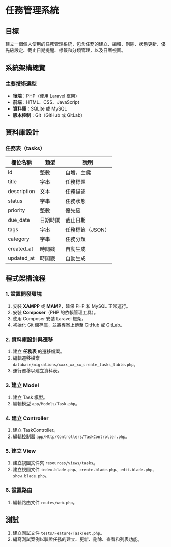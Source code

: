 # 任務管理系統

## 目標

建立一個個人使用的任務管理系統，包含任務的建立、編輯、刪除、狀態更新、優先級設定、截止日期提醒、標籤和分類管理，以及日曆視圖。

## 系統架構總覽

### 主要技術選型

- **後端**：PHP（使用 Laravel 框架）
- **前端**：HTML、CSS、JavaScript
- **資料庫**：SQLite 或 MySQL
- **版本控制**：Git（GitHub 或 GitLab）

## 資料庫設計

### 任務表（tasks）

| 欄位名稱     | 類型       | 說明              |
| ------------ | ---------- | ----------------- |
| id           | 整數       | 自增，主鍵        |
| title        | 字串       | 任務標題          |
| description  | 文本       | 任務描述          |
| status       | 字串       | 任務狀態          |
| priority     | 整數       | 優先級            |
| due_date     | 日期時間   | 截止日期          |
| tags         | 字串       | 任務標籤（JSON）  |
| category     | 字串       | 任務分類          |
| created_at   | 時間戳     | 自動生成          |
| updated_at   | 時間戳     | 自動生成          |

## 程式架構流程

### 1. 設置開發環境

1. 安裝 **XAMPP** 或 **MAMP**，確保 PHP 和 MySQL 正常運行。
2. 安裝 **Composer**（PHP 的依賴管理工具）。
3. 使用 Composer 安裝 Laravel 框架。
4. 初始化 Git 儲存庫，並將專案上傳至 GitHub 或 GitLab。

### 2. 資料庫設計與遷移

1. 建立 **任務表** 的遷移檔案。
2. 編輯遷移檔案 `database/migrations/xxxx_xx_xx_create_tasks_table.php`。
3. 運行遷移以建立資料表。

### 3. 建立 Model

1. 建立 Task 模型。
2. 編輯模型 `app/Models/Task.php`。

### 4. 建立 Controller

1. 建立 TaskController。
2. 編輯控制器 `app/Http/Controllers/TaskController.php`。

### 5. 建立 View

1. 建立視圖文件夾 `resources/views/tasks`。
2. 建立視圖文件 `index.blade.php`、`create.blade.php`、`edit.blade.php`、`show.blade.php`。

### 6. 設置路由

1. 編輯路由文件 `routes/web.php`。

## 測試

1. 建立測試文件 `tests/Feature/TaskTest.php`。
2. 編寫測試案例以驗證任務的建立、更新、刪除、查看和列表功能。
